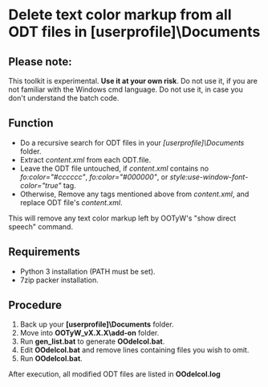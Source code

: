 # Delete text color markup from all ODT files in [userprofile]\Documents

## Please note:
This toolkit is experimental. **Use it at your own risk**. 
Do not use it, if you are not familiar with the Windows cmd language. 
Do not use it, in case you don't understand the batch code. 

## Function
* Do a recursive search for ODT files in your *[userprofile]\Documents* folder.
* Extract *content.xml* from each ODT.file.
* Leave the ODT file untouched, if *content.xml* contains no *fo:color="#cccccc"*, *fo:color="#000000"*, or *style:use-window-font-color="true"* tag.
* Otherwise, Remove any tags mentioned above from *content.xml*, and replace ODT file's *content.xml*.

This will remove any text color markup left by OOTyW's "show direct speech" command.

## Requirements
* Python 3 installation (PATH must be set).
* 7zip packer installation.

## Procedure
1. Back up your **[userprofile]\Documents** folder.
2. Move into **OOTyW_vX.X.X\add-on** folder.
3. Run **gen_list.bat** to generate **OOdelcol.bat**.
4. Edit **OOdelcol.bat** and remove lines containing files you wish to omit.
5. Run **OOdelcol.bat**.

After execution, all modified ODT files are listed in **OOdelcol.log**
